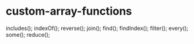 # custom-array-functions

includes();
indexOf();
reverse();
join();
find();
findIndex();
filter();
every();
some();
reduce();